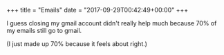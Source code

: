 +++
title = "Emails"
date = "2017-09-29T00:42:49+00:00"
+++

I guess closing my gmail account didn't really help much because 70% of my emails still go to gmail.

(I just made up 70% because it feels about right.)
			